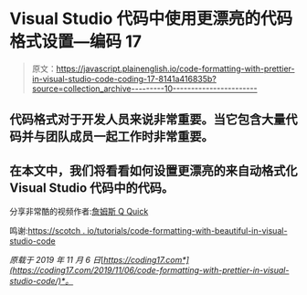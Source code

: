 # Visual Studio 代码中使用更漂亮的代码格式设置—编码 17

> 原文：<https://javascript.plainenglish.io/code-formatting-with-prettier-in-visual-studio-code-coding-17-8141a416835b?source=collection_archive---------10----------------------->

## 代码格式对于开发人员来说非常重要。当它包含大量代码并与团队成员一起工作时非常重要。

## 在本文中，我们将看看如何设置更漂亮的来自动格式化 Visual Studio 代码中的代码。

分享非常酷的视频作者:[詹姆斯 Q Quick](https://www.youtube.com/channel/UC-T8W79DN6PBnzomelvqJYw?ref=coding17)

鸣谢:[https://scotch . io/tutorials/code-formatting-with-beautiful-in-visual-studio-code](https://scotch.io/tutorials/code-formatting-with-prettier-in-visual-studio-code)

*原载于 2019 年 11 月 6 日*[*https://coding17.com*](https://coding17.com/2019/11/06/code-formatting-with-prettier-in-visual-studio-code/)*。*
